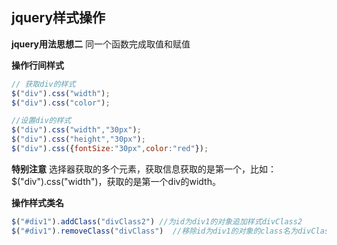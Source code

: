 ## jquery样式操作

**jquery用法思想二** 
同一个函数完成取值和赋值

**操作行间样式**

```javascript
// 获取div的样式
$("div").css("width");
$("div").css("color");

//设置div的样式
$("div").css("width","30px");
$("div").css("height","30px");
$("div").css({fontSize:"30px",color:"red"});
```

**特别注意** 
选择器获取的多个元素，获取信息获取的是第一个，比如：$("div").css("width")，获取的是第一个div的width。

**操作样式类名**

```javascript
$("#div1").addClass("divClass2") //为id为div1的对象追加样式divClass2
$("#div1").removeClass("divClass")  //移除id为div1的对象的class名为divClass的样式
```

